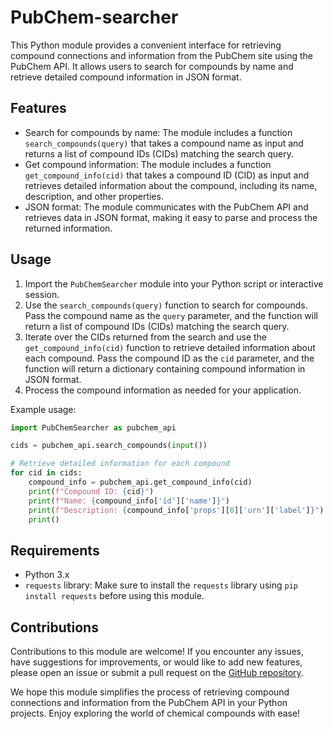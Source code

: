 # PubChem-searcher

This Python module provides a convenient interface for retrieving compound connections and information from the PubChem site using the PubChem API. It allows users to search for compounds by name and retrieve detailed compound information in JSON format.

## Features

- Search for compounds by name: The module includes a function `search_compounds(query)` that takes a compound name as input and returns a list of compound IDs (CIDs) matching the search query.
- Get compound information: The module includes a function `get_compound_info(cid)` that takes a compound ID (CID) as input and retrieves detailed information about the compound, including its name, description, and other properties.
- JSON format: The module communicates with the PubChem API and retrieves data in JSON format, making it easy to parse and process the returned information.

## Usage

1. Import the `PubChemSearcher` module into your Python script or interactive session.
2. Use the `search_compounds(query)` function to search for compounds. Pass the compound name as the `query` parameter, and the function will return a list of compound IDs (CIDs) matching the search query.
3. Iterate over the CIDs returned from the search and use the `get_compound_info(cid)` function to retrieve detailed information about each compound. Pass the compound ID as the `cid` parameter, and the function will return a dictionary containing compound information in JSON format.
4. Process the compound information as needed for your application.

Example usage:

```python
import PubChemSearcher as pubchem_api

cids = pubchem_api.search_compounds(input())

# Retrieve detailed information for each compound
for cid in cids:
    compound_info = pubchem_api.get_compound_info(cid)
    print(f"Compound ID: {cid}")
    print(f"Name: {compound_info['id']['name']}")
    print(f"Description: {compound_info['props'][0]['urn']['label']}")
    print()
```

## Requirements

- Python 3.x
- `requests` library: Make sure to install the `requests` library using `pip install requests` before using this module.

## Contributions

Contributions to this module are welcome! If you encounter any issues, have suggestions for improvements, or would like to add new features, please open an issue or submit a pull request on the [GitHub repository](https://github.com/Aganow/PubChem-searcher).

We hope this module simplifies the process of retrieving compound connections and information from the PubChem API in your Python projects. Enjoy exploring the world of chemical compounds with ease!
